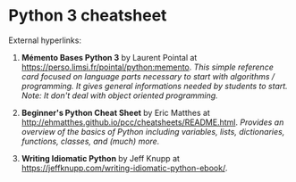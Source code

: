 # Python 3 cheatsheet
External hyperlinks:

1. **Mémento Bases Python 3** by Laurent Pointal at <https://perso.limsi.fr/pointal/python:memento>.
*This simple reference card focused on language parts necessary to start with algorithms / programming. 
It gives general informations needed by students to start. 
Note: It don't deal with object oriented programming.*

2. **Beginner's Python Cheat Sheet** by Eric Matthes at <http://ehmatthes.github.io/pcc/cheatsheets/README.html>.
*Provides an overview of the basics of Python including variables, lists, dictionaries, functions, classes, and (much) more.*

3. **Writing Idiomatic Python** by Jeff Knupp at <https://jeffknupp.com/writing-idiomatic-python-ebook/>.
